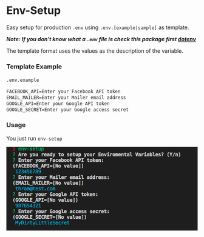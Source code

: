 # Env-Setup

Easy setup for production `.env` using `.env.[example|sample]` as template.

***Note: If you don't know what a `.env` file is check this package first [dotenv](https://www.npmjs.com/package/dotenv)***

The template format uses the values as the description of the variable.

### Template Example

`.env.example`

```
FACEBOOK_API=Enter your Facebook API token
EMAIL_MAILER=Enter your Mailer email address
GOOGLE_API=Enter your Google API token
GOOGLE_SECRET=Enter your Google access secret
```

### Usage

You just run `env-setup`

![Screenshot](env-setup-screenshot.png)
